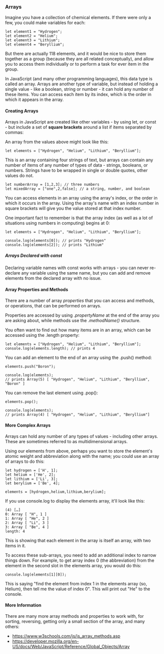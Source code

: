 ### Arrays
Imagine you have a collection of chemical elements. If there were only a few, you could make variables for each:
```
let element1 = "Hydrogen";
let element2 = "Helium";
let element3 = "Lithium";
let element4 = "Beryllium";
```

But there are actually 118 elements, and it would be nice to store them together as a group (because they are all related conceptually), and allow you to access them individually or to perform a task for ever item in the group.

In JavaScript (and many other programming languages), this data type is called an array. Arrays are another type of variable, but instead of holding a single value - like a boolean, string or number - it can hold any number of these items. You can access each item by its index, which is the order in which it appears in the array.

#### Creating Arrays
Arrays in JavaScript are created like other variables - by using let, or const - but include a set of **square brackets** around a list if items separated by commas:

An array from the values above might look like this:
```
let elements = ["Hydrogen", "Helium", "Lithium", "Beryllium"];
```
This is an array containing four strings of text, but arrays can contain any number of items of any number of types of data - strings, booleans, or numbers. Strings have to be wrapped in single or double quotes, other values do not.
```
let numberArray = [1,2,3]; // three numbers
let mixedArray = ["one",2,false]; // a string, number, and boolean
```

You can access elements in an array using the array's index, or the order in which it occurs in the array. Using the array's name with an index number in square brackets will give you the value stored at that index number.

One important fact to remember is that the array index (as well as a lot of situations using numbers in computing) begins at 0:
```
let elements = ["Hydrogen", "Helium", "Lithium", "Beryllium"];

console.log(elements[0]); // prints "Hydrogen"
console.log(elements[2]); // prints "Lithium"
```

##### Arrays Declared with const
Declaring variable names with const works with arrays - you can never re-declare any variable using the same name, but you can add and remove elements from the declared array with no issue.

#### Array Properties and Methods
There are a number of array *properties* that you can access and methods, or operations, that can be performed on arrays.

Properties are accessed by using *.propertyName* at the end of the array you are asking about, while methods use the *.methodName()* structure.

You often want to find out how many items are in an array, which can be accessed using the .length property:
```
let elements = ["Hydrogen", "Helium", "Lithium", "Beryllium"];
console.log(elements.length); // prints 4
```

You can add an element to the end of an array using the .push() method:
```
elements.push("Boron");

console.log(elements); 
// prints Array(5) [ "Hydrogen", "Helium", "Lithium", "Beryllium", "Boron" ]
```

You can remove the last element using .pop():
```
elements.pop();

console.log(elements); 
// prints Array(4) [ "Hydrogen", "Helium", "Lithium", "Beryllium"]

```

#### More Complex Arrays
Arrays can hold any number of any types of values - including other arrays. These are sometimes referred to as multidimensional arrays.

Using our elements from above, perhaps you want to store the element's atomic weight and abbreviation along with the name; you could use an array of arrays to do this:
```
let hydrogen = ['H', 1];
let helium = ['He', 2];
let lithium = ['Li', 3];
let berylium = ['Be', 4];

elements = [hydrogen,helium,lithium,berylium];
```
If you use console.log to display the elements array, it'll look like this:
```
(4) […]
0: Array [ "H", 1 ]
1: Array [ "He", 2 ]
2: Array [ "Li", 3 ]
3: Array [ "Be", 4 ]
length: 4
```

This is showing that each element in the array is itself an array, with two items in it.

To access these sub-arrays, you need to add an additional index to narrow things down. For example, to get array index 0 (the abbreviation) from the element in the second slot in the elements array, you would do this:
```
console.log(elements[1][0]);
```
This is saying "find the element from index 1 in the elements array (so, Helium), then tell me the value of index 0". This will print out "He" to the console.

#### More Information
There are many more array methods and properties to work with, for sorting, reversing, getting only a small section of the array, and many others:

- https://www.w3schools.com/js/js_array_methods.asp
- https://developer.mozilla.org/en-US/docs/Web/JavaScript/Reference/Global_Objects/Array
